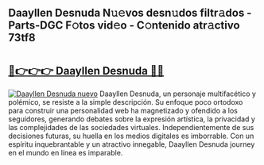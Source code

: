 ## Daayllen Desnuda N𝚞𝚎vos desn𝚞dos filtr𝚊dos - Parts-DGC F𝚘tos vid𝚎o - C𝚘ntenido atr𝚊ctivo 73tf8

# <h2><a href="http://mbdhib.tromn.icu/?c=Daayllen+Desnuda">🔗👉👉👉 Daayllen Desnuda 🔗🔗</a></h2>

[![Daayllen Desnuda nuevo](https://i.imgur.com/pEAQMta.gif)](http://mbdhib.tromn.icu/?c=Daayllen+Desnuda)
Daayllen Desnuda, un personaje multifacético y polémico, se resiste a la simple descripción. Su enfoque poco ortodoxo para construir una personalidad web ha magnetizado y ofendido a los seguidores, generando debates sobre la expresión artística, la privacidad y las complejidades de las sociedades virtuales. Independientemente de sus decisiones futuras, su huella en los medios digitales es imborrable. Con un espíritu inquebrantable y un atractivo innegable, Daayllen Desnuda journey en el mundo en línea es imparable.
